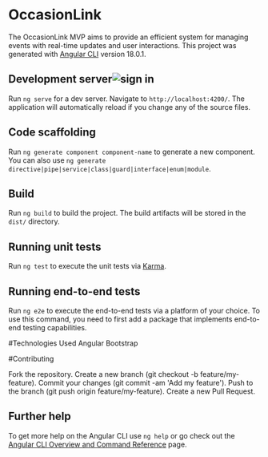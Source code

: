 # OccasionLink
The OccasionLink MVP aims to provide an efficient system for managing events with real-time updates and user interactions. 
This project was generated with [Angular CLI](https://github.com/angular/angular-cli) version 18.0.1.

## Development server![sign in](https://github.com/Yosrahabouria/OccasionLink/assets/132350298/863e0508-f4fb-471b-bccd-f9beae191af8)


Run `ng serve` for a dev server. Navigate to `http://localhost:4200/`. The application will automatically reload if you change any of the source files.

## Code scaffolding

Run `ng generate component component-name` to generate a new component. You can also use `ng generate directive|pipe|service|class|guard|interface|enum|module`.

## Build

Run `ng build` to build the project. The build artifacts will be stored in the `dist/` directory.

## Running unit tests

Run `ng test` to execute the unit tests via [Karma](https://karma-runner.github.io).

## Running end-to-end tests

Run `ng e2e` to execute the end-to-end tests via a platform of your choice. To use this command, you need to first add a package that implements end-to-end testing capabilities.

#Technologies Used
Angular
Bootstrap


#Contributing

Fork the repository.
Create a new branch (git checkout -b feature/my-feature).
Commit your changes (git commit -am 'Add my feature').
Push to the branch (git push origin feature/my-feature).
Create a new Pull Request.

## Further help

To get more help on the Angular CLI use `ng help` or go check out the [Angular CLI Overview and Command Reference](https://angular.dev/tools/cli) page.
